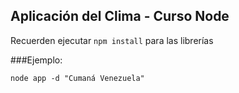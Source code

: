 ## Aplicación del Clima - Curso Node


Recuerden ejecutar ```npm install``` para las librerías



###Ejemplo:
```
node app -d "Cumaná Venezuela"
```